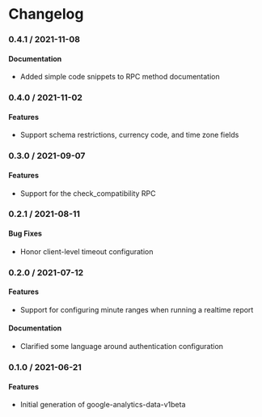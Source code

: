 # Changelog

### 0.4.1 / 2021-11-08

#### Documentation

* Added simple code snippets to RPC method documentation

### 0.4.0 / 2021-11-02

#### Features

* Support schema restrictions, currency code, and time zone fields

### 0.3.0 / 2021-09-07

#### Features

* Support for the check_compatibility RPC

### 0.2.1 / 2021-08-11

#### Bug Fixes

* Honor client-level timeout configuration

### 0.2.0 / 2021-07-12

#### Features

* Support for configuring minute ranges when running a realtime report

#### Documentation

* Clarified some language around authentication configuration

### 0.1.0 / 2021-06-21

#### Features

* Initial generation of google-analytics-data-v1beta
